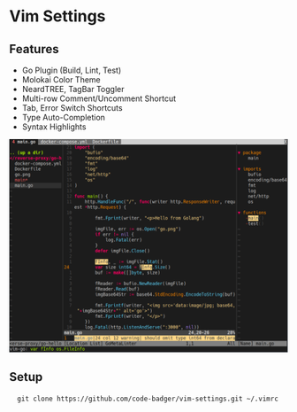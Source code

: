 # Vim Settings

## Features
* Go Plugin (Build, Lint, Test)
* Molokai Color Theme
* NeardTREE, TagBar Toggler 
* Multi-row Comment/Uncomment Shortcut
* Tab, Error Switch Shortcuts
* Type Auto-Completion
* Syntax Highlights

![UI](https://raw.githubusercontent.com/code-badger/vim-settings/master/ui_sample.png)

  ## Setup

```git
  git clone https://github.com/code-badger/vim-settings.git ~/.vimrc
```
